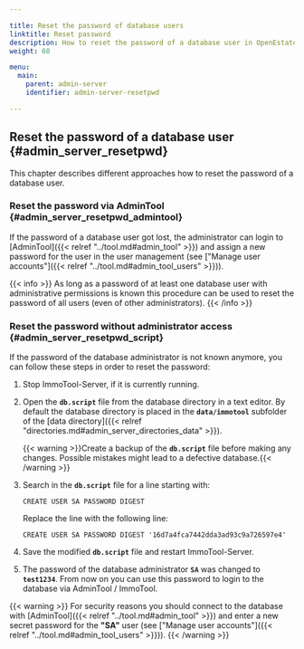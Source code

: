 ```yaml
---

title: Reset the password of database users
linktitle: Reset password
description: How to reset the password of a database user in OpenEstate-ImmoServer…
weight: 60

menu:
  main:
    parent: admin-server
    identifier: admin-server-resetpwd

---
```


## Reset the password of a database user {#admin_server_resetpwd}

This chapter describes different approaches how to reset the password of a database user. 


### Reset the password via AdminTool {#admin_server_resetpwd_admintool}

If the password of a database user got lost, the administrator can login to [AdminTool]({{< relref "../tool.md#admin_tool" >}}) and assign a new password for the user in the user management (see ["Manage user accounts"]({{< relref "../tool.md#admin_tool_users" >}})).

{{< info >}}
As long as a password of at least one database user with administrative permissions is known this procedure can be used to reset the password of all users (even of other administrators).
{{< /info >}}


### Reset the password without administrator access {#admin_server_resetpwd_script}

If the password of the database administrator is not known anymore, you can follow these steps in order to reset the password:

1.  Stop ImmoTool-Server, if it is currently running.

2.  Open the **`db.script`** file from the database directory in a text editor. By default the database directory is placed in the **`data/immotool`** subfolder of the [data directory]({{< relref "directories.md#admin_server_directories_data" >}}).

    {{< warning >}}Create a backup of the **`db.script`** file before making any changes. Possible mistakes might lead to a defective database.{{< /warning >}}

3.  Search in the **`db.script`** file for a line starting with:
    ```
    CREATE USER SA PASSWORD DIGEST
    ```

    Replace the line with the following line:
    ```
    CREATE USER SA PASSWORD DIGEST '16d7a4fca7442dda3ad93c9a726597e4'
    ```

4.  Save the modified **`db.script`** file and restart ImmoTool-Server.

5.  The password of the database administrator **`SA`** was changed to **`test1234`**. From now on you can use this password to login to the database via AdminTool / ImmoTool.

{{< warning >}}
For security reasons you should connect to the database with [AdminTool]({{< relref "../tool.md#admin_tool" >}}) and enter a new secret password for the **"SA"** user (see ["Manage user accounts"]({{< relref "../tool.md#admin_tool_users" >}})).
{{< /warning >}}

